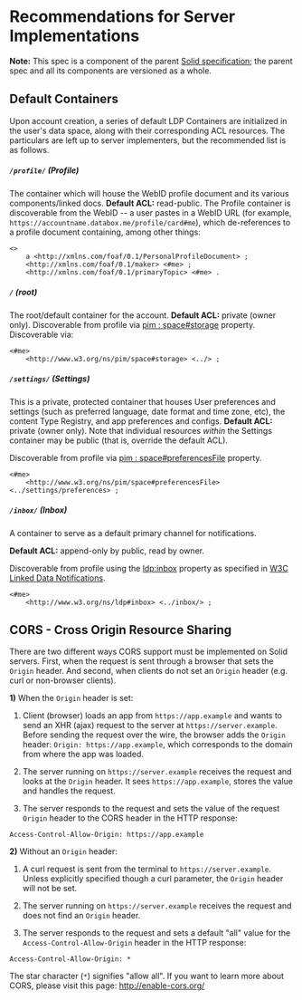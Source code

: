 # Recommendations for Server Implementations

**Note:** This spec is a component of the parent
[Solid specification](README.md); the parent spec and all its components are
versioned as a whole.

## Default Containers

Upon account creation, a series of default LDP Containers are initialized in the
user's data space, along with their corresponding ACL resources. The
particulars are left up to server implementers, but the recommended list is as
follows.

##### `/profile/` (Profile)
The container which will house the WebID profile document and its
various components/linked docs. **Default ACL:** read-public.
The Profile container is discoverable from the WebID -- a user pastes in a WebID
URL (for example, `https://accountname.databox.me/profile/card#me`), which
de-references to a profile document containing, among other things:

```ttl
<>
    a <http://xmlns.com/foaf/0.1/PersonalProfileDocument> ;
    <http://xmlns.com/foaf/0.1/maker> <#me> ;
    <http://xmlns.com/foaf/0.1/primaryTopic> <#me> .
```

##### `/` (root)
The root/default container for the account. **Default ACL:** private
(owner only). Discoverable from profile via [pim :
space#storage](http://www.w3.org/ns/pim/space#storage) property.
Discoverable via:

```ttl
<#me>
    <http://www.w3.org/ns/pim/space#storage> <../> ;
```

##### `/settings/` (Settings)

This is a private, protected container that houses User preferences and settings
(such as preferred language, date format and time zone, etc), the content Type
Registry, and app preferences and configs. **Default ACL:** private (owner
only). Note that individual resources *within* the Settings container may be
public (that is, override the default ACL).

Discoverable from profile via [pim :
space#preferencesFile](http://www.w3.org/ns/pim/space#preferencesFile) property.

```ttl
<#me>
    <http://www.w3.org/ns/pim/space#preferencesFile> <../settings/preferences> ;
```

##### `/inbox/` (Inbox)

A container to serve as a default primary channel for
notifications.

**Default ACL:** append-only by public, read by owner.

Discoverable from profile using the [ldp:inbox](http://www.w3.org/ns/ldp#inbox) property as specified in [W3C Linked Data Notifications](https://www.w3.org/TR/ldn/).

```ttl
<#me>
    <http://www.w3.org/ns/ldp#inbox> <../inbox/> ;
```

## CORS - Cross Origin Resource Sharing

There are two different ways CORS support must be implemented on Solid servers.
First, when the request is sent through a browser that sets the `Origin` header.
And second, when clients do not set an `Origin` header (e.g. curl or non-browser
clients).

**1)** When the `Origin` header is set:

1. Client (browser) loads an app from `https://app.example` and wants to send an XHR
  (ajax) request to the server at `https://server.example`. Before sending the
  request over the wire, the browser adds the `Origin` header: `Origin:
  https://app.example`, which corresponds to the domain from where the app was loaded.

2. The server running on `https://server.example` receives the request and looks at the
  `Origin` header. It sees `https://app.example`, stores the value and handles the
  request.

3. The server responds to the request and sets the value of the request `Origin`
  header to the CORS header in the HTTP response:

```http
Access-Control-Allow-Origin: https://app.example
```

**2)** Without an `Origin` header:

1. A curl request is sent from the terminal to `https://server.example`. Unless
  explicitly specified though a curl parameter, the `Origin` header will not be
  set.

2. The server running on `https://server.example` receives the request and does not
  find an `Origin` header.

3. The server responds to the request and sets a default "all" value for the
  `Access-Control-Allow-Origin` header in the HTTP response:

```http
Access-Control-Allow-Origin: *
```

The star character (`*`) signifies "allow all". If you want to learn more about
CORS, please visit this page: http://enable-cors.org/
